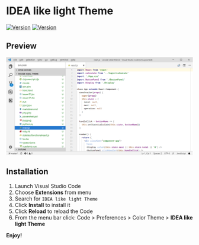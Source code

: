 # IDEA like light Theme

[![Version](https://vsmarketplacebadge.apphb.com/version/karsany.vscode-ideal-theme.svg)](https://marketplace.visualstudio.com/items?itemName=karsany.vscode-ideal-theme)
[![Version](https://vsmarketplacebadge.apphb.com/installs/karsany.vscode-ideal-theme.svg)](https://marketplace.visualstudio.com/items?itemName=karsany.vscode-ideal-theme)

## Preview

![Preview](preview.png)

## Installation

1. Launch Visual Studio Code
2. Choose __Extensions__ from menu
3. Search for `IDEA like light Theme`
4. Click __Install__ to install it
5. Click __Reload__ to reload the Code
6. From the menu bar click: Code > Preferences > Color Theme > __IDEA like light Theme__

**Enjoy!**
